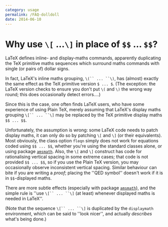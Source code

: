 ```yaml
---
category: usage
permalink: /FAQ-dolldoll
date: 2014-06-10
---
```


# Why use `\[` &hellip;`\]` in place of `$$` &hellip; `$$`?

LaTeX defines inline- and display-maths commands, apparently
duplicating the TeX primitive maths sequences which surround maths
commands with single (or pairs of) dollar signs.

In fact, LaTeX's inline maths grouping, 
`\(`` ... ``\)`, has (almost) exactly the same effect as the
TeX primitive version `$ ... $`.  (The exception:
the LaTeX version checks to ensure you don't put `\(` and
`\)` the wrong way round; this does occasionally detect errors&hellip;.)

Since this is the case, one often finds LaTeX users, who have some
experience of using Plain TeX, merely assuming that LaTeX's
display maths grouping `\[`` ... ``\]` may be replaced by
the TeX primitive display maths `$$ ... $$`.

Unfortunately, the assumption is wrong: some LaTeX code needs to
patch display maths, it can only do so by patching `\[` and `\]`
(or their equivalents).  Most obviously, the class option `fleqn`
simply does not work for equations coded using 
`$$ ... $$`, whether you're using the standard classes
alone, or using package [`amsmath`](https://ctan.org/pkg/amsmath).  Also, the `\[` and
`\]` construct has code for rationalising vertical spacing in some
extreme cases; that code is not provided `$$ ... $$`, so if
you use the Plain TeX version, you may occasionally observe
inconsistent vertical spacing.  Similar behaviour can bite if you are
writing a _proof_; placing the ''QED symbol'' doesn't work
if it is in `$$`-displayed maths.

There are more subtle effects (especially with package
[`amsmath`](https://ctan.org/pkg/amsmath)), and the simple rule is ''use 
`\[`` ... ``\]` (at least) whenever displayed maths is
needed in LaTeX''.

(Note that the sequence `\[`` ... ``\]` is duplicated by
the `displaymath` environment, which can be said to ''look
nicer'', and actually _describes_ what's being done.)

